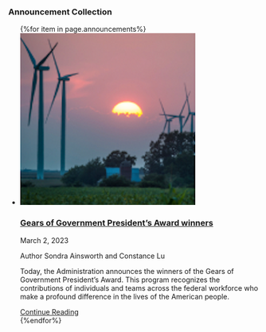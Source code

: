 <div class="grid-row grid-gap">
  <div class="tablet:grid-col-6">
    <h3 class="site-preview-heading tablet:margin-top-0">Announcement Collection</h3>
    <ul class="usa-collection annnouncement">
    {%for item in page.announcements%}
      <li class="usa-collection__item announcement-wrapper">
        <img
        class="usa-collection__img"
        src="/assets/images/announcement_collection.png"
        alt="Iowa_wind"
        />
        <div class="usa-collection__body">
            <div class="announcement-header">
                <h3 class="usa-collection__heading">
                    <a
                    class="usa-link"
                    href="https://trumpadministration.archives.performance.gov/presidents-winners-press-release/">
                    Gears of Government President’s Award winners
                    </a>
                </h3>
                <span>March 2, 2023</span>
            </div>
          <p class="author">Author Sondra Ainsworth and Constance Lu</p>
          <p class="usa-collection__description">
            Today, the Administration announces the winners of the Gears of
            Government President’s Award. This program recognizes the contributions
            of individuals and teams across the federal workforce who make a
            profound difference in the lives of the American people.
          </p>
          <a href="" class="announcement-link">Continue Reading</a><i class="fa-solid fa-arrow-right"></i>
        </div>
      </li>
    {%endfor%}
    </ul>
  </div>
</div>